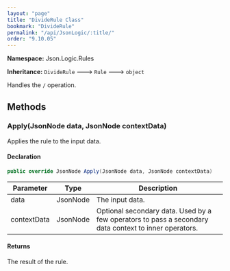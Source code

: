 ```yaml
---
layout: "page"
title: "DivideRule Class"
bookmark: "DivideRule"
permalink: "/api/JsonLogic/:title/"
order: "9.10.05"
---
```

**Namespace:** Json.Logic.Rules

**Inheritance:**
`DivideRule`
 🡒 
`Rule`
 🡒 
`object`

Handles the `/` operation.

## Methods

### Apply(JsonNode data, JsonNode contextData)

Applies the rule to the input data.

#### Declaration

```c#
public override JsonNode Apply(JsonNode data, JsonNode contextData)
```

| Parameter | Type | Description |
|---|---|---|
| data | JsonNode | The input data. |
| contextData | JsonNode | Optional secondary data.  Used by a few operators to pass a secondary<br>    data context to inner operators. |


#### Returns

The result of the rule.

